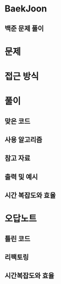 # BaekJoon
## 백준 문제 풀이

# 문제

# 접근 방식

# 풀이
## 맞은 코드
## 사용 알고리즘
## 참고 자료

## 출력 및 예시

## 시간 복잡도와 효율

# 오답노트
## 틀린 코드

## 리팩토링

##  시간복잡도와 효율
